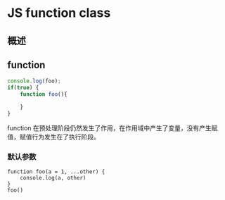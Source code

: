 # JS function class

## 概述

## function

```js
console.log(foo);
if(true) {
    function foo(){

    }
}
```

function 在预处理阶段仍然发生了作用，在作用域中产生了变量，没有产生赋值，赋值行为发生在了执行阶段。

### 默认参数

```
function foo(a = 1, ...other) {
    console.log(a, other)
}
foo()
```


